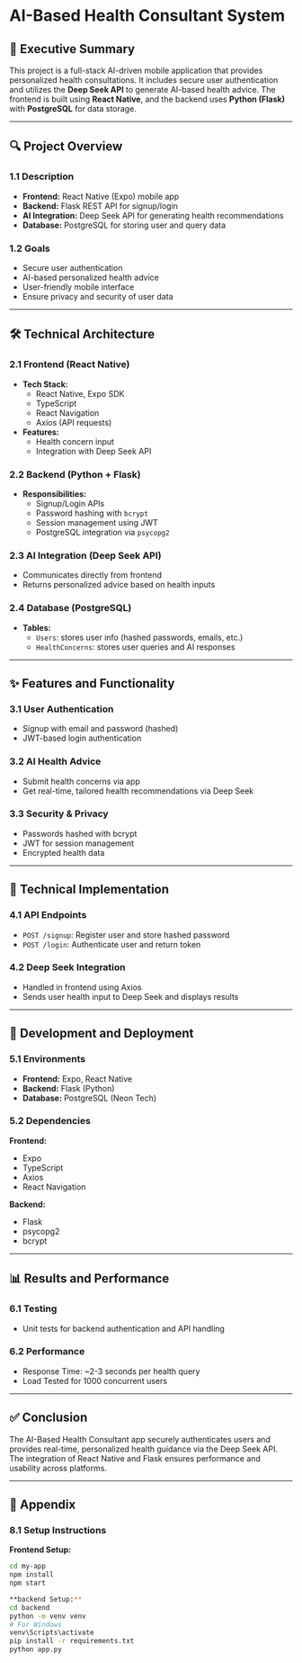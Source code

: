 # AI-Based Health Consultant System

## 🧠 Executive Summary
This project is a full-stack AI-driven mobile application that provides personalized health consultations. It includes secure user authentication and utilizes the **Deep Seek API** to generate AI-based health advice. The frontend is built using **React Native**, and the backend uses **Python (Flask)** with **PostgreSQL** for data storage.

---

## 🔍 Project Overview

### 1.1 Description
- **Frontend:** React Native (Expo) mobile app
- **Backend:** Flask REST API for signup/login
- **AI Integration:** Deep Seek API for generating health recommendations
- **Database:** PostgreSQL for storing user and query data

### 1.2 Goals
- Secure user authentication
- AI-based personalized health advice
- User-friendly mobile interface
- Ensure privacy and security of user data

---

## 🛠️ Technical Architecture

### 2.1 Frontend (React Native)
- **Tech Stack:**
  - React Native, Expo SDK
  - TypeScript
  - React Navigation
  - Axios (API requests)
- **Features:**
  - Health concern input
  - Integration with Deep Seek API

### 2.2 Backend (Python + Flask)
- **Responsibilities:**
  - Signup/Login APIs
  - Password hashing with `bcrypt`
  - Session management using JWT
  - PostgreSQL integration via `psycopg2`

### 2.3 AI Integration (Deep Seek API)
- Communicates directly from frontend
- Returns personalized advice based on health inputs

### 2.4 Database (PostgreSQL)
- **Tables:**
  - `Users`: stores user info (hashed passwords, emails, etc.)
  - `HealthConcerns`: stores user queries and AI responses

---

## ✨ Features and Functionality

### 3.1 User Authentication
- Signup with email and password (hashed)
- JWT-based login authentication

### 3.2 AI Health Advice
- Submit health concerns via app
- Get real-time, tailored health recommendations via Deep Seek

### 3.3 Security & Privacy
- Passwords hashed with bcrypt
- JWT for session management
- Encrypted health data

---

## 🔧 Technical Implementation

### 4.1 API Endpoints
- `POST /signup`: Register user and store hashed password
- `POST /login`: Authenticate user and return token

### 4.2 Deep Seek Integration
- Handled in frontend using Axios
- Sends user health input to Deep Seek and displays results

---

## 🚀 Development and Deployment

### 5.1 Environments
- **Frontend:** Expo, React Native
- **Backend:** Flask (Python)
- **Database:** PostgreSQL (Neon Tech)

### 5.2 Dependencies

**Frontend:**
- Expo
- TypeScript
- Axios
- React Navigation

**Backend:**
- Flask
- psycopg2
- bcrypt

---

## 📊 Results and Performance

### 6.1 Testing
- Unit tests for backend authentication and API handling

### 6.2 Performance
- Response Time: ~2-3 seconds per health query
- Load Tested for 1000 concurrent users

---

## ✅ Conclusion
The AI-Based Health Consultant app securely authenticates users and provides real-time, personalized health guidance via the Deep Seek API. The integration of React Native and Flask ensures performance and usability across platforms.

---

## 🧾 Appendix

### 8.1 Setup Instructions

**Frontend Setup:**
```bash
cd my-app
npm install
npm start

**backend Setup:**
cd backend
python -m venv venv
# For Windows
venv\Scripts\activate
pip install -r requirements.txt
python app.py

